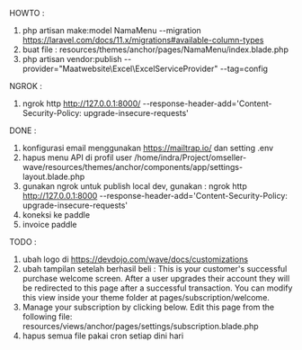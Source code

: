 HOWTO :
1. php artisan make:model NamaMenu --migration
    https://laravel.com/docs/11.x/migrations#available-column-types
2. buat file : resources/themes/anchor/pages/NamaMenu/index.blade.php
3. php artisan vendor:publish --provider="Maatwebsite\Excel\ExcelServiceProvider" --tag=config


NGROK :
1. ngrok http http://127.0.0.1:8000/ --response-header-add='Content-Security-Policy: upgrade-insecure-requests'

DONE :
1. konfigurasi email menggunakan https://mailtrap.io/ dan setting .env
2. hapus menu API di profil user /home/indra/Project/omseller-wave/resources/themes/anchor/components/app/settings-layout.blade.php
3. gunakan ngrok untuk publish local dev, gunakan : ngrok http http://127.0.0.1:8000 --response-header-add='Content-Security-Policy: upgrade-insecure-requests'
4. koneksi ke paddle
5. invoice paddle

TODO :
1. ubah logo di https://devdojo.com/wave/docs/customizations
2. ubah tampilan setelah berhasil beli : 
This is your customer's successful purchase welcome screen. After a user upgrades their account they will be redirected to this page after a successful transaction.
You can modify this view inside your theme folder at pages/subscription/welcome.
3. Manage your subscription by clicking below. Edit this page from the following file: resources/views/anchor/pages/settings/subscription.blade.php
4. hapus semua file pakai cron setiap dini hari